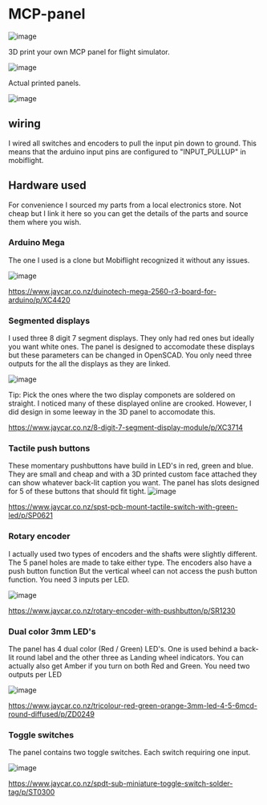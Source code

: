 # MCP-panel

![image](https://user-images.githubusercontent.com/1192916/190020247-507466dd-918f-47a0-b019-b9db686d0157.png)

3D print your own MCP panel for flight simulator.

![image](https://user-images.githubusercontent.com/1192916/190311741-e2671a8e-7057-4d50-86a3-c131b47b6a02.png)

Actual printed panels.

![image](https://user-images.githubusercontent.com/1192916/190303993-10bff4c4-5c5f-4b4e-97c5-940528641fc1.png)

## wiring

I wired all switches and encoders to pull the input pin down to ground. This means that the arduino input pins are configured to "INPUT_PULLUP" in mobiflight.

## Hardware used

For convenience I sourced my parts from a local electronics store. Not cheap but I link it here so you can get the details of the parts and source them where you wish.

### Arduino Mega

The one I used is a clone but Mobiflight recognized it without any issues.

![image](https://user-images.githubusercontent.com/1192916/191902870-b5d4bcbd-089a-4f39-a2c9-693b26a8d26a.png)

https://www.jaycar.co.nz/duinotech-mega-2560-r3-board-for-arduino/p/XC4420

### Segmented displays
I used three 8 digit 7 segment displays. They only had red ones but ideally you want white ones.
The panel is designed to accomodate these displays but these parameters can be changed in OpenSCAD.
You only need three outputs for the all the displays as they are linked.

![image](https://user-images.githubusercontent.com/1192916/191902823-da34c0ee-2f59-48e6-b0bc-784838041c6e.png)

Tip: Pick the ones where the two display componets are soldered on straight. I noticed many of these displayed online are crooked. However, I did design in some leeway in the 3D panel to accomodate this.

https://www.jaycar.co.nz/8-digit-7-segment-display-module/p/XC3714

### Tactile push buttons
These momentary pushbuttons have build in LED's in red, green and blue. They are small and cheap and with a 3D printed custom face attached they can show whatever back-lit caption you want. The panel has slots designed for 5 of these buttons that should fit tight.
![image](https://user-images.githubusercontent.com/1192916/191902740-a9109acc-c9fa-4ce0-bd01-daa7ec5b9bbe.png)

https://www.jaycar.co.nz/spst-pcb-mount-tactile-switch-with-green-led/p/SP0621

### Rotary encoder

I actually used two types of encoders and the shafts were slightly different. The 5 panel holes are made to take either type. The encoders also have a push button function But the vertical wheel can not access the push button function. You need 3 inputs per LED.

![image](https://user-images.githubusercontent.com/1192916/191902905-9cfea7e5-0e4f-4883-9c30-0e62887eee89.png)

https://www.jaycar.co.nz/rotary-encoder-with-pushbutton/p/SR1230

### Dual color 3mm LED's

The panel has 4 dual color (Red / Green) LED's. One is used behind a back-lit round label and the other three as Landing wheel indicators. You can actually also get Amber if you turn on both Red and Green. You need two outputs per LED

![image](https://user-images.githubusercontent.com/1192916/191902933-47e61cc0-b694-4c6e-94d7-e3020cf326af.png)

https://www.jaycar.co.nz/tricolour-red-green-orange-3mm-led-4-5-6mcd-round-diffused/p/ZD0249


### Toggle switches

The panel contains two toggle switches. Each switch requiring one input.

![image](https://user-images.githubusercontent.com/1192916/191902965-0f5e1dba-70fa-41f9-bf47-2c3ba546faa8.png)

https://www.jaycar.co.nz/spdt-sub-miniature-toggle-switch-solder-tag/p/ST0300
